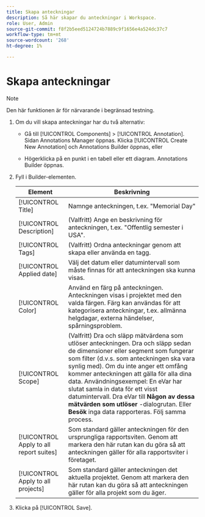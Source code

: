 ```yaml
---
title: Skapa anteckningar
description: Så här skapar du anteckningar i Workspace.
role: User, Admin
source-git-commit: f8f2b5eed5124724b7889c9f1656e4a524dc37c7
workflow-type: tm+mt
source-wordcount: '268'
ht-degree: 1%

---
```



# Skapa anteckningar

>[!NOTE]
>
>Den här funktionen är för närvarande i begränsad testning.

1. Om du vill skapa anteckningar har du två alternativ:

   * Gå till [!UICONTROL Components] > [!UICONTROL Annotation]. Sidan Annotations Manager öppnas. Klicka [!UICONTROL Create New Annotation] och Annotations Builder öppnas, eller

   * Högerklicka på en punkt i en tabell eller ett diagram. Annotations Builder öppnas.

1. Fyll i Builder-elementen.

   | Element | Beskrivning |
   | --- | --- |
   | [!UICONTROL Title] | Namnge anteckningen, t.ex. &quot;Memorial Day&quot; |
   | [!UICONTROL Description] | (Valfritt) Ange en beskrivning för anteckningen, t.ex. &quot;Offentlig semester i USA&quot;. |
   | [!UICONTROL Tags] | (Valfritt) Ordna anteckningar genom att skapa eller använda en tagg. |
   | [!UICONTROL Applied date] | Välj det datum eller datumintervall som måste finnas för att anteckningen ska kunna visas. |
   | [!UICONTROL Color] | Använd en färg på anteckningen. Anteckningen visas i projektet med den valda färgen. Färg kan användas för att kategorisera anteckningar, t.ex. allmänna helgdagar, externa händelser, spårningsproblem. |
   | [!UICONTROL Scope] | (Valfritt) Dra och släpp mätvärdena som utlöser anteckningen. Dra och släpp sedan de dimensioner eller segment som fungerar som filter (d.v.s. som anteckningen ska vara synlig med). Om du inte anger ett omfång kommer anteckningen att gälla för alla dina data. Användningsexempel: En eVar har slutat samla in data för ett visst datumintervall. Dra eVar till **Någon av dessa mätvärden som utlöser** -dialogrutan. Eller **Besök** inga data rapporteras. Följ samma process. |
   | [!UICONTROL Apply to all report suites] | Som standard gäller anteckningen för den ursprungliga rapportsviten. Genom att markera den här rutan kan du göra så att anteckningen gäller för alla rapportsviter i företaget. |
   | [!UICONTROL Apply to all projects] | Som standard gäller anteckningen det aktuella projektet. Genom att markera den här rutan kan du göra så att anteckningen gäller för alla projekt som du äger. |

1. Klicka på [!UICONTROL Save].